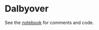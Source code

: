 # Dalbyover
See the [notebook](https://github.com/TobbeTripitaka/Dalbyover/blob/master/Dalbyover%20sonic%20log.ipynb) for comments and code. 
